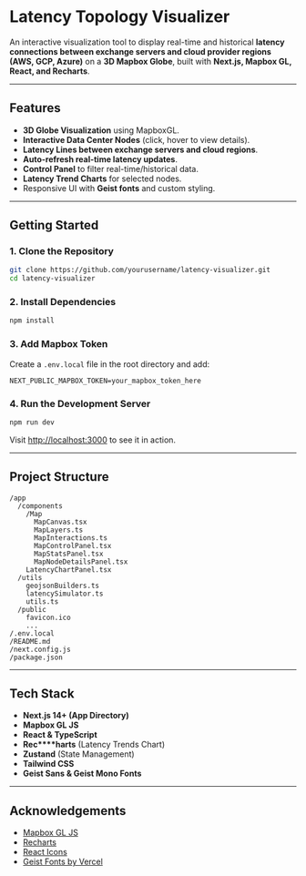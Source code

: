 # Latency Topology Visualizer

An interactive visualization tool to display real-time and historical **latency connections between exchange servers and cloud provider regions (AWS, GCP, Azure)** on a **3D Mapbox Globe**, built with **Next.js, Mapbox GL, React, and Recharts**.

---

## Features

*  **3D Globe Visualization** using MapboxGL.
*  **Interactive Data Center Nodes** (click, hover to view details).
*  **Latency Lines between exchange servers and cloud regions**.
*  **Auto-refresh real-time latency updates**.
*  **Control Panel** to filter real-time/historical data.
*  **Latency Trend Charts** for selected nodes.
* Responsive UI with **Geist fonts** and custom styling.

---

##  Getting Started

### 1. Clone the Repository

```bash
git clone https://github.com/yourusername/latency-visualizer.git
cd latency-visualizer
```

### 2. Install Dependencies

```bash
npm install
```

### 3. Add Mapbox Token

Create a `.env.local` file in the root directory and add:

```env
NEXT_PUBLIC_MAPBOX_TOKEN=your_mapbox_token_here
```

### 4. Run the Development Server

```bash
npm run dev
```

Visit [http://localhost:3000](http://localhost:3000) to see it in action.

---

## Project Structure

```
/app
  /components
    /Map
      MapCanvas.tsx
      MapLayers.ts
      MapInteractions.ts
      MapControlPanel.tsx
      MapStatsPanel.tsx
      MapNodeDetailsPanel.tsx
    LatencyChartPanel.tsx
  /utils
    geojsonBuilders.ts
    latencySimulator.ts
    utils.ts
  /public
    favicon.ico
    ...
/.env.local
/README.md
/next.config.js
/package.json
```

---


## Tech Stack

* **Next.js 14+ (App Directory)**
* **Mapbox GL JS**
* **React & TypeScript**
* **Rec\*\*\*\*harts** (Latency Trends Chart)
* **Zustand** (State Management)
* **Tailwind CSS**
* **Geist Sans & Geist Mono Fonts**

---

## Acknowledgements

* [Mapbox GL JS](https://www.mapbox.com/)
* [Recharts](https://recharts.org/)
* [React Icons](https://react-icons.github.io/react-icons/)
* [Geist Fonts by Vercel](https://vercel.com/fonts)
